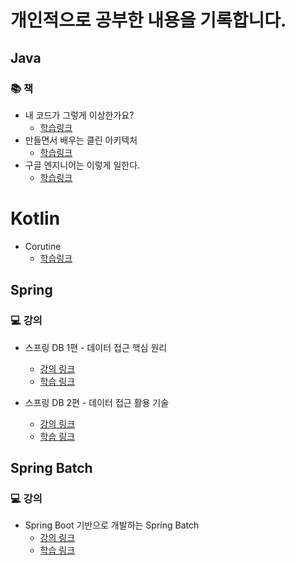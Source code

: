 # 개인적으로 공부한 내용을 기록합니다.

## Java

### 📚 책

- 내 코드가 그렇게 이상한가요?
    - [학습링크](https://github.com/ulimy/study/tree/main/java/%EC%B1%85/%EB%82%B4%20%EC%BD%94%EB%93%9C%EA%B0%80%20%EA%B7%B8%EB%A0%87%EA%B2%8C%20%EC%9D%B4%EC%83%81%ED%95%9C%EA%B0%80%EC%9A%94%3F)
- 만들면서 배우는 클린 아키텍처
    - [학습링크](https://github.com/ulimy/study/tree/main/java/%EC%B1%85/%EB%A7%8C%EB%93%A4%EB%A9%B4%EC%84%9C%20%EB%B0%B0%EC%9A%B0%EB%8A%94%20%ED%81%B4%EB%A6%B0%20%EC%95%84%ED%82%A4%ED%85%8D%EC%B2%98)
- 구글 엔지니어는 이렇게 일한다.
    - [학습링크](https://github.com/ulimy/study/tree/main/soft-skills/%EC%B1%85/%EA%B5%AC%EA%B8%80%20%EC%97%94%EC%A7%80%EB%8B%88%EC%96%B4%EB%8A%94%20%EC%9D%B4%EB%A0%87%EA%B2%8C%20%EC%9D%BC%ED%95%9C%EB%8B%A4.)


# Kotlin

- Corutine
  - [학습링크](https://github.com/ulimy/study/tree/main/kotlin/corutine)




## Spring

### 💻 강의

- 스프링 DB 1편 - 데이터 접근 핵심 원리
    - [강의 링크](https://www.inflearn.com/course/%EC%8A%A4%ED%94%84%EB%A7%81-db-1/dashboard)
    - [학습 링크](https://github.com/ulimy/study/tree/main/spring/%EA%B0%95%EC%9D%98/%EC%8A%A4%ED%94%84%EB%A7%81%20DB%201%ED%8E%B8%20-%20%EB%8D%B0%EC%9D%B4%ED%84%B0%20%EC%A0%91%EA%B7%BC%20%ED%95%B5%EC%8B%AC%20%EC%9B%90%EB%A6%AC)

- 스프링 DB 2편 - 데이터 접근 활용 기술
  - [강의 링크](https://www.inflearn.com/course/%EC%8A%A4%ED%94%84%EB%A7%81-db-2/dashboard)
  - [학습 링크](https://github.com/ulimy/study/tree/main/spring/%EA%B0%95%EC%9D%98/%EC%8A%A4%ED%94%84%EB%A7%81%20DB%202%ED%8E%B8%20-%20%EB%8D%B0%EC%9D%B4%ED%84%B0%20%EC%A0%91%EA%B7%BC%20%ED%99%9C%EC%9A%A9%20%EA%B8%B0%EC%88%A0)


## Spring Batch

### 💻 강의

- Spring Boot 기반으로 개발하는 Spring Batch
    - [강의 링크](https://www.inflearn.com/course/%EC%8A%A4%ED%94%84%EB%A7%81-%EB%B0%B0%EC%B9%98/dashboard)
    - [학습 링크](https://github.com/ulimy/study/tree/main/spring-batch/%EA%B0%95%EC%9D%98/Spring%20Boot%20%EA%B8%B0%EB%B0%98%EC%9C%BC%EB%A1%9C%20%EA%B0%9C%EB%B0%9C%ED%95%98%EB%8A%94%20Spring%20Batch)
